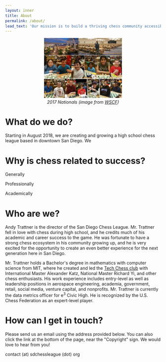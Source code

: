 ```yaml
---
layout: inner
title: About
permalink: /about/
lead_text: 'Our mission is to build a thriving chess community accessible to all San Diego youth. <br> We believe chess is a fun, productive activity that can help students succeed in school and in life.'
---
```


<p style="text-align:center;">
<img src="/img/wi-2017-nationals.jpg" style="width:50%"/><br>
<i class="custom-caption">2017 Nationals (image from <a href="http://www.wisconsinscholasticchess.org/largest-chess-tournament-ever-in-nashville-may-2017/" target="_blank">WSCF</a>)</i>
</p>

# What do we do?

Starting in August 2018, we are creating and growing a high school chess league based in downtown San Diego. We 

# Why is chess related to success?

Generally

Professionally

Academically

# Who are we?

Andy Trattner is the director of the San Diego Chess League. Mr. Trattner fell in love with chess during high school, and he credits much of his academic and career success to the game. He was fortunate to have a strong chess ecosystem in his community growing up, and he is very excited for the opportunity to create an even better experience for the next generation here in San Diego.

Mr. Trattner holds a Bachelor's degree in mathematics with computer science from MIT, where he created and led the <a href="http://chess.mit.edu" target="_blank">Tech Chess club</a> with International Master Alexander Katz, National Master Richard Yi, and other chess enthusiasts. His work experience includes entry-level as well as leadership positions in aerospace engineering, academia, government, retail, social media, venture capital, and nonprofits. Mr. Trattner is currently the data metrics officer for e<sup>3</sup> Civic High. He is recognized by the U.S. Chess Federation as an expert-level player.

# How can I get in touch?

Please send us an email using the address provided below. You can also click the link at the bottom of the page, near the "Copyright" sign. We would love to hear from you!

contact (at) sdchessleague (dot) org
